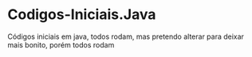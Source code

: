 # Codigos-Iniciais.Java
Códigos iniciais em java, todos rodam, mas pretendo alterar para deixar mais bonito, porém todos rodam
